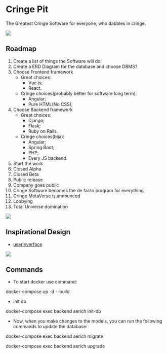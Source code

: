 # Cringe Pit

The Greatest Cringe Software for everyone, who dabbles in cringe.

![](https://i.imgur.com/waxVImv.png)

## Roadmap

1. Create a list of things the Software will do!
2. Create a ERD Diagram for the database and choose DBMS?
3. Choose Frontend framework
   - Great choices:
      - Vue.js;
      - React.
   - Cringe choices(probably better for software long term):
      - Angular;
      - Pure HTML(No CSS);
4. Choose Backend framework
   - Great choices:
      - Django;
      - Flask;
      - Ruby on Rails.
   - Cringe choices(blja):
      - Angular;
      - Spring Boot;
      - PHP;
      - Every JS backend.
5. Start the work
6. Closed Alpha
7. Closed Beta
8. Public release
9. Company goes public
10. Cringe Software becomes the de facto program for everything
11. Cringe MetaVerse is announced
12. Lobbying
13. Total Universe domination
      
    



![](https://i.imgur.com/waxVImv.png)


## Inspirational Design

- [userinyerface](https://userinyerface.com)

![](https://i.imgur.com/waxVImv.png)

## Commands 

- To start docker use command:

docker-compose up -d --build

- init db 

docker-compose exec backend aerich init-db

- Now, when you make changes to the models, you can run the following commands to update the database:

docker-compose exec backend aerich migrate

docker-compose exec backend aerich upgrade
